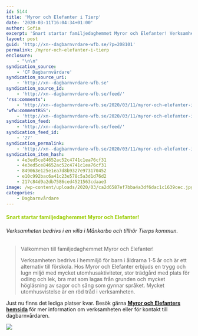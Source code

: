 ```yaml
---
id: 5144
title: 'Myror och Elefanter i Tierp'
date: '2020-03-11T16:04:34+01:00'
author: Sofia
excerpt: 'Snart startar familjedaghemmet Myror och Elefanter! Verksamheten bedrivs i en villa i M&aring;nkarbo och tillh&ouml;r Tierps kommun.&nbsp; &nbsp; V&auml;lkommen till familjedaghemmet Myror och Elefanter! Verksamheten bedrivs i hemmilj&ouml; f&ouml;r barn i &aring;ldrarna 1-5 &aring;r och &auml;r ett alternativ till f&ouml;rskola. Hos Myror och Elefanter erbjuds en trygg och lugn milj&ouml; med mycket utomhusaktiviteter, stor tr&auml;dg&aring;rd [&hellip;]'
layout: post
guid: 'http://xn--dagbarnvrdare-wfb.se/?p=208101'
permalink: /myror-och-elefanter-i-tierp
enclosure:
    - "\n\n"
syndication_source:
    - 'CF Dagbarnvårdare'
syndication_source_uri:
    - 'http://xn--dagbarnvrdare-wfb.se'
syndication_source_id:
    - 'http://xn--dagbarnvrdare-wfb.se/feed/'
'rss:comments':
    - 'http://xn--dagbarnvrdare-wfb.se/2020/03/11/myror-och-elefanter-i-tierp/#respond'
'wfw:commentRSS':
    - 'http://xn--dagbarnvrdare-wfb.se/2020/03/11/myror-och-elefanter-i-tierp/feed/'
syndication_feed:
    - 'http://xn--dagbarnvrdare-wfb.se/feed/'
syndication_feed_id:
    - '27'
syndication_permalink:
    - 'http://xn--dagbarnvrdare-wfb.se/2020/03/11/myror-och-elefanter-i-tierp/'
syndication_item_hash:
    - 4e3ed5ce84652ac52c4741c1ea76cf31
    - 4e3ed5ce84652ac52c4741c1ea76cf31
    - 849063e125e1ea7d8b9327e973170452
    - e10c992bac6a41c23e578c5a3d1d76d2
    - 217c84d9a2db7586ced4521563cdaae3
image: /wp-content/uploads/2020/03/ca2d6587ef7bba4a3df6dac1c1639cec.jpg
categories:
    - Dagbarnvårdare
---
```


#### <span style="color: #99cc00">**Snart startar familjedaghemmet Myror och Elefanter!** </span>

###### *Verksamheten bedrivs i en villa i Månkarbo och tillhör Tierps kommun.* 

> Välkommen till familjedaghemmet Myror och Elefanter!
> 
> Verksamheten bedrivs i hemmiljö för barn i åldrarna 1-5 år och är ett alternativ till förskola. Hos Myror och Elefanter erbjuds en trygg och lugn miljö med mycket utomhusaktiviteter, stor trädgård med plats för odling och lek, bra mat som lagas från grunden och mycket högläsning av sagor och sång som gynnar språket. Mycket utomhusvistelse är en röd tråd i verksamheten.

Just nu finns det lediga platser kvar. Besök gärna <span style="color: #ff6600">[**Myror och Elefanters hemsida**](http://myrorochelefanter.xn--dagbarnvrdare-wfb.se/)</span> för mer information om verksamheten eller för kontakt till dagbarnvårdaren.

![](https://www.cforetaget.se/wp-content/uploads/2020/03/ca2d6587ef7bba4a3df6dac1c1639cec.jpg)